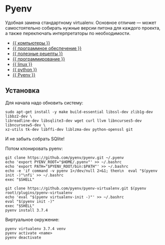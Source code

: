 # Pyenv

Удобная замена стандартному virtualenv. Основное отличие — может самостоятельно
собирать нужные версии питона для каждого проекта, а также переключать
интерпретаторы по необходимости.



- [{{ компьютеры }}](../../__tags/kompytery.md)
- [{{ программное обеспечение }}](../../__tags/programmnoe_obespechenie.md)
- [{{ полезные рецепты }}](../../__tags/poleznye_retsepty.md)
- [{{ программирование }}](../../__tags/programmirovanie.md)
- [{{ linux }}](../../__tags/linux.md)
- [{{ python }}](../../__tags/python.md)
- [{{ Pyenv }}](../../__tags/pyenv.md)


## Установка

Для начала надо обновить систему:

```shell
sudo apt-get install -y make build-essential libssl-dev zlib1g-dev libbz2-dev \
libreadline-dev libsqlite3-dev wget curl llvm libncurses5-dev libncursesw5-dev \
xz-utils tk-dev libffi-dev liblzma-dev python-openssl git
```

И не забыть собрать SQlite!

Потом клонировать pyenv:

```shell
git clone https://github.com/pyenv/pyenv.git ~/.pyenv
echo 'export PYENV_ROOT="$HOME/.pyenv"' >> ~/.bashrc
echo 'export PATH="$PYENV_ROOT/bin:$PATH"' >> ~/.bashrc
echo -e 'if command -v pyenv 1>/dev/null 2>&1; then\n  eval "$(pyenv init -)"\nfi' >> ~/.bashrc
exec "$SHELL"
```

```shell
git clone https://github.com/pyenv/pyenv-virtualenv.git $(pyenv root)/plugins/pyenv-virtualenv
echo 'eval "$(pyenv virtualenv-init -)"' >> ~/.bashrc
eval "$(pyenv init -)"
exec "$SHELL"
pyenv install 3.7.4
```

Виртуальное окружение:

```shell
pyenv virtualenv 3.7.4 venv
pyenv activate <name>
pyenv deactivate
```
